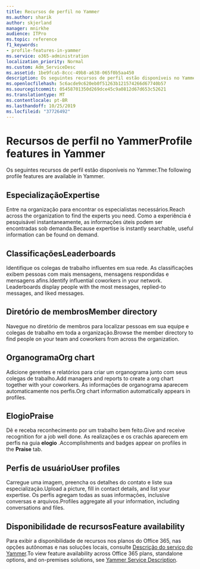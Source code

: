 ```yaml
---
title: Recursos de perfil no Yammer
ms.author: sharik
author: skjerland
manager: mnirkhe
audience: ITPro
ms.topic: reference
f1_keywords:
- profile-features-in-yammer
ms.service: o365-administration
localization_priority: Normal
ms.custom: Adm_ServiceDesc
ms.assetid: 1be9fca5-8ccc-49b8-a638-065f0b5aa450
description: Os seguintes recursos de perfil estão disponíveis no Yammer.
ms.openlocfilehash: 5c6acde9c620eb0f51263b121574266d67740b57
ms.sourcegitcommit: 05458701350d269dce45c9a0812d67d653c52621
ms.translationtype: MT
ms.contentlocale: pt-BR
ms.lasthandoff: 10/25/2019
ms.locfileid: "37726492"
---
```

# <a name="profile-features-in-yammer"></a><span data-ttu-id="6873a-103">Recursos de perfil no Yammer</span><span class="sxs-lookup"><span data-stu-id="6873a-103">Profile features in Yammer</span></span>

<span data-ttu-id="6873a-104">Os seguintes recursos de perfil estão disponíveis no Yammer.</span><span class="sxs-lookup"><span data-stu-id="6873a-104">The following profile features are available in Yammer.</span></span>
 
## <a name="expertise"></a><span data-ttu-id="6873a-105">Especialização</span><span class="sxs-lookup"><span data-stu-id="6873a-105">Expertise</span></span>

<span data-ttu-id="6873a-106">Entre na organização para encontrar os especialistas necessários.</span><span class="sxs-lookup"><span data-stu-id="6873a-106">Reach across the organization to find the experts you need.</span></span> <span data-ttu-id="6873a-107">Como a experiência é pesquisável instantaneamente, as informações úteis podem ser encontradas sob demanda.</span><span class="sxs-lookup"><span data-stu-id="6873a-107">Because expertise is instantly searchable, useful information can be found on demand.</span></span>

## <a name="leaderboards"></a><span data-ttu-id="6873a-108">Classificações</span><span class="sxs-lookup"><span data-stu-id="6873a-108">Leaderboards</span></span>

<span data-ttu-id="6873a-p102">Identifique os colegas de trabalho influentes em sua rede. As classificações exibem pessoas com mais mensagens, mensagens respondidas e mensagens afins.</span><span class="sxs-lookup"><span data-stu-id="6873a-p102">Identify influential coworkers in your network. Leaderboards display people with the most messages, replied-to messages, and liked messages.</span></span>

## <a name="member-directory"></a><span data-ttu-id="6873a-111">Diretório de membros</span><span class="sxs-lookup"><span data-stu-id="6873a-111">Member directory</span></span>

<span data-ttu-id="6873a-112">Navegue no diretório de membros para localizar pessoas em sua equipe e colegas de trabalho em toda a organização.</span><span class="sxs-lookup"><span data-stu-id="6873a-112">Browse the member directory to find people on your team and coworkers from across the organization.</span></span>
  
## <a name="org-chart"></a><span data-ttu-id="6873a-113">Organograma</span><span class="sxs-lookup"><span data-stu-id="6873a-113">Org chart</span></span>

<span data-ttu-id="6873a-114">Adicione gerentes e relatórios para criar um organograma junto com seus colegas de trabalho.</span><span class="sxs-lookup"><span data-stu-id="6873a-114">Add managers and reports to create a org chart together with your coworkers.</span></span> <span data-ttu-id="6873a-115">As informações de organograma aparecem automaticamente nos perfis.</span><span class="sxs-lookup"><span data-stu-id="6873a-115">Org chart information automatically appears in profiles.</span></span>
  
## <a name="praise"></a><span data-ttu-id="6873a-116">Elogio</span><span class="sxs-lookup"><span data-stu-id="6873a-116">Praise</span></span>

<span data-ttu-id="6873a-117">Dê e receba reconhecimento por um trabalho bem feito.</span><span class="sxs-lookup"><span data-stu-id="6873a-117">Give and receive recognition for a job well done.</span></span> <span data-ttu-id="6873a-118">As realizações e os crachás aparecem em perfis na guia **elogio** .</span><span class="sxs-lookup"><span data-stu-id="6873a-118">Accomplishments and badges appear on profiles in the **Praise** tab.</span></span>
 
## <a name="user-profiles"></a><span data-ttu-id="6873a-119">Perfis de usuário</span><span class="sxs-lookup"><span data-stu-id="6873a-119">User profiles</span></span>

<span data-ttu-id="6873a-120">Carregue uma imagem, preencha os detalhes do contato e liste sua especialização.</span><span class="sxs-lookup"><span data-stu-id="6873a-120">Upload a picture, fill in contact details, and list your expertise.</span></span> <span data-ttu-id="6873a-121">Os perfis agregam todas as suas informações, inclusive conversas e arquivos.</span><span class="sxs-lookup"><span data-stu-id="6873a-121">Profiles aggregate all your information, including conversations and files.</span></span>
  
## <a name="feature-availability"></a><span data-ttu-id="6873a-122">Disponibilidade de recursos</span><span class="sxs-lookup"><span data-stu-id="6873a-122">Feature availability</span></span>

<span data-ttu-id="6873a-123">Para exibir a disponibilidade de recursos nos planos do Office 365, nas opções autônomas e nas soluções locais, consulte [Descrição do serviço do Yammer](yammer-service-description.md).</span><span class="sxs-lookup"><span data-stu-id="6873a-123">To view feature availability across Office 365 plans, standalone options, and on-premises solutions, see [Yammer Service Description](yammer-service-description.md).</span></span>
  

